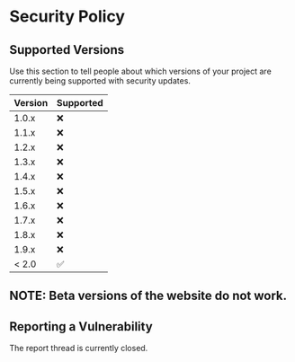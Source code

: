 # Security Policy

## Supported Versions

Use this section to tell people about which versions of your project are
currently being supported with security updates.

| Version | Supported          |
| ------- | ------------------ |
| 1.0.x   | :x:                |
| 1.1.x   | :x:                |
| 1.2.x   | :x:                |  
| 1.3.x   | :x:                |
| 1.4.x   | :x:                |
| 1.5.x   | :x:                |
| 1.6.x   | :x:                |
| 1.7.x   | :x:                |
| 1.8.x   | :x:                |
| 1.9.x   | :x:                |
| < 2.0   | :white_check_mark: |

## NOTE: Beta versions of the website do not work.

## Reporting a Vulnerability

The report thread is currently closed.
